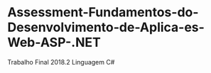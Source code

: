 # Assessment-Fundamentos-do-Desenvolvimento-de-Aplica-es-Web-ASP-.NET
Trabalho Final 2018.2 Linguagem C#

